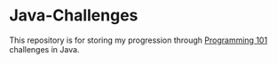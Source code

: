 # Java-Challenges

This repository is for storing my progression through [Programming 101](https://web.archive.org/web/20200906163804/https://github.com/r0f1/programming101/) challenges in Java.
